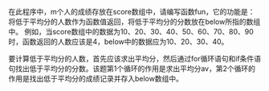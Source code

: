 在此程序中，m个人的成绩存放在score数组中，请编写函数fun，它的功能是：将低于平均分的人数作为函数值返回，将低于平均分的分数放在below所指的数组中。
例如，当score数组中的数据为10、20、30、40、50、60、70、80、90时，函数返回的人数应该是4，below中的数据应为10、20、30、40。

要计算低于平均分的人数，首先应该求出平均分，然后通过for循环语句和if条件语句找出低于平均分的分数。该题第1个循环的作用是求出平均分av，第2个循环的作用是找出低于平均分的成绩记录并存入below数组中。